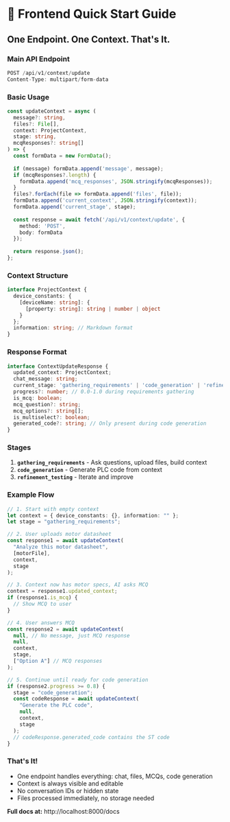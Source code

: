 # 🚀 Frontend Quick Start Guide

## One Endpoint. One Context. That's It.

### Main API Endpoint
```typescript
POST /api/v1/context/update
Content-Type: multipart/form-data
```

### Basic Usage
```typescript
const updateContext = async (
  message?: string,
  files?: File[],
  context: ProjectContext,
  stage: string,
  mcqResponses?: string[]
) => {
  const formData = new FormData();
  
  if (message) formData.append('message', message);
  if (mcqResponses?.length) {
    formData.append('mcq_responses', JSON.stringify(mcqResponses));
  }
  files?.forEach(file => formData.append('files', file));
  formData.append('current_context', JSON.stringify(context));
  formData.append('current_stage', stage);
  
  const response = await fetch('/api/v1/context/update', {
    method: 'POST',
    body: formData
  });
  
  return response.json();
};
```

### Context Structure
```typescript
interface ProjectContext {
  device_constants: {
    [deviceName: string]: {
      [property: string]: string | number | object
    }
  };
  information: string; // Markdown format
}
```

### Response Format
```typescript
interface ContextUpdateResponse {
  updated_context: ProjectContext;
  chat_message: string;
  current_stage: 'gathering_requirements' | 'code_generation' | 'refinement_testing';
  progress?: number; // 0.0-1.0 during requirements gathering
  is_mcq: boolean;
  mcq_question?: string;
  mcq_options?: string[];
  is_multiselect?: boolean;
  generated_code?: string; // Only present during code generation
}
```

### Stages
1. **`gathering_requirements`** - Ask questions, upload files, build context
2. **`code_generation`** - Generate PLC code from context  
3. **`refinement_testing`** - Iterate and improve

### Example Flow
```typescript
// 1. Start with empty context
let context = { device_constants: {}, information: "" };
let stage = "gathering_requirements";

// 2. User uploads motor datasheet
const response1 = await updateContext(
  "Analyze this motor datasheet", 
  [motorFile], 
  context, 
  stage
);

// 3. Context now has motor specs, AI asks MCQ
context = response1.updated_context;
if (response1.is_mcq) {
  // Show MCQ to user
}

// 4. User answers MCQ
const response2 = await updateContext(
  null, // No message, just MCQ response
  null, 
  context, 
  stage,
  ["Option A"] // MCQ responses
);

// 5. Continue until ready for code generation
if (response2.progress >= 0.8) {
  stage = "code_generation";
  const codeResponse = await updateContext(
    "Generate the PLC code",
    null,
    context,
    stage
  );
  // codeResponse.generated_code contains the ST code
}
```

### That's It! 
- One endpoint handles everything: chat, files, MCQs, code generation
- Context is always visible and editable  
- No conversation IDs or hidden state
- Files processed immediately, no storage needed

**Full docs at:** http://localhost:8000/docs
